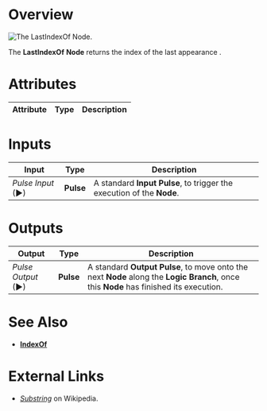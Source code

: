# Overview

![The LastIndexOf Node.]()

The **LastIndexOf** **Node** returns the index of the last appearance .

# Attributes

|Attribute|Type|Description|
|---|---|---|

# Inputs

|Input|Type|Description|
|---|---|---|
|*Pulse Input* (►)|**Pulse**|A standard **Input Pulse**, to trigger the execution of the **Node**.|

# Outputs

|Output|Type|Description|
|---|---|---|
|*Pulse Output* (►)|**Pulse**|A standard **Output Pulse**, to move onto the next **Node** along the **Logic Branch**, once this **Node** has finished its execution.|

# See Also

* [**IndexOf**](indexof.md)

# External Links

* [*Substring*](https://en.wikipedia.org/wiki/Substring) on Wikipedia.